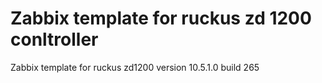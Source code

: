 # Zabbix template for ruckus zd 1200 conltroller
Zabbix template for ruckus zd1200 version 10.5.1.0 build 265
